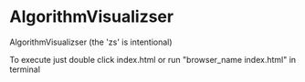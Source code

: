 # AlgorithmVisualizser
AlgorithmVisualizser (the 'zs' is intentional)

To execute just double click index.html or run "browser_name index.html" in terminal